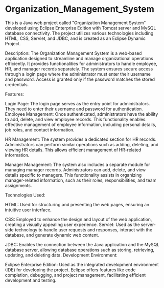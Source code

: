 # Organization_Management_System

This is a Java web project called "Organization Management System" developed using Eclipse Enterprise Edition with Tomcat server and MySQL database connectivity. The project utilizes various technologies including HTML, CSS, Servlet, and JDBC, and is created as an Eclipse Dynamic Project.

Description:
The Organization Management System is a web-based application designed to streamline and manage organizational operations efficiently. It provides functionalities for administrators to handle employee, HR, and manager records separately. The system ensures secure access through a login page where the administrator must enter their username and password. Access is granted only if the password matches the stored credentials.

Features:

Login Page: The login page serves as the entry point for administrators. They need to enter their username and password for authentication.
Employee Management: Once authenticated, administrators have the ability to add, delete, and view employee records. This functionality enables effective management of employee information, including personal details, job roles, and contact information.

HR Management: The system provides a dedicated section for HR records. Administrators can perform similar operations such as adding, deleting, and viewing HR details. This allows efficient management of HR-related information.

Manager Management: The system also includes a separate module for managing manager records. Administrators can add, delete, and view details specific to managers. This functionality assists in organizing manager-related information, such as their roles, responsibilities, and team assignments.

Technologies Used:

HTML: Used for structuring and presenting the web pages, ensuring an intuitive user interface.

CSS: Employed to enhance the design and layout of the web application, creating a visually appealing user experience.
Servlet: Used as the server-side technology to handle user requests and responses, interact with the database, and generate dynamic web content.

JDBC: Enables the connection between the Java application and the MySQL database server, allowing database operations such as storing, retrieving, updating, and deleting data.
Development Environment:

Eclipse Enterprise Edition: Used as the integrated development environment (IDE) for developing the project. Eclipse offers features like code completion, debugging, and project management, facilitating efficient development and testing.
